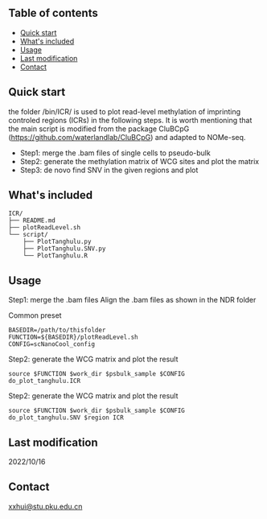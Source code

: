 ## Table of contents

- [Quick start](#quick-start)
- [What's included](#whats-included)
- [Usage](#Usage)
- [Last modification](#last-modification)
- [Contact](#contact)

## Quick start

the folder /bin/ICR/ is used to plot read-level methylation of imprinting controled regions (ICRs) in the following steps. It is worth mentioning that the main script is modified from the package CluBCpG (https://github.com/waterlandlab/CluBCpG) and adapted to NOMe-seq.

- Step1: merge the .bam files of single cells to pseudo-bulk
- Step2: generate the methylation matrix of WCG sites and plot the matrix
- Step3: de novo find SNV in the given regions and plot 

## What's included

```text
ICR/
├── README.md
├── plotReadLevel.sh
└── script/
    ├── PlotTanghulu.py
    ├── PlotTanghulu.SNV.py
    └── PlotTanghulu.R
```

## Usage
Step1: merge the .bam files
Align the .bam files as shown in the NDR folder

Common preset

    BASEDIR=/path/to/thisfolder
    FUNCTION=${BASEDIR}/plotReadLevel.sh
    CONFIG=scNanoCool_config

Step2: generate the WCG matrix and plot the result

    source $FUNCTION $work_dir $psbulk_sample $CONFIG
    do_plot_tanghulu.ICR

Step2: generate the WCG matrix and plot the result

    source $FUNCTION $work_dir $psbulk_sample $CONFIG
    do_plot_tanghulu.SNV $region ICR

## Last modification

2022/10/16

## Contact

xxhui@stu.pku.edu.cn
